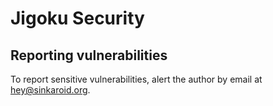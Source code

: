# Jigoku Security

## Reporting vulnerabilities

To report sensitive vulnerabilities, alert the author by email at hey@sinkaroid.org.